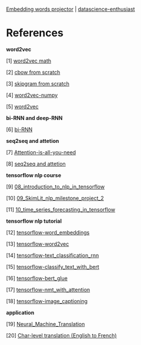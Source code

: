 [Embedding words projector](http://projector.tensorflow.org/) | [datascience-enthusiast](https://datascience-enthusiast.com/DL/dlindex.html)

# References

**word2vec**

[1] [word2vec math](https://leimao.github.io/article/Word2Vec-Classic/)

[2] [cbow from scratch](https://www.kdnuggets.com/2018/04/implementing-deep-learning-methods-feature-engineering-text-data-cbow.html)

[3] [skipgram from scratch](http://mbenhaddou.com/2019/12/14/word2vec-concept-from-scratch-part-2/)

[4] [word2vec-numpy](https://nathanrooy.github.io/posts/2018-03-22/word2vec-from-scratch-with-python-and-numpy/)

[5] [word2vec](https://github.com/nickvdw/word2vec-from-scratch/blob/master/word2vec.ipynb)

**bi-RNN and deep-RNN**

[6] [bi-RNN](https://github.com/sarikamohan08/Bi-Directional-RNN/blob/main/Bi_RNN.ipynb)

**seq2seq and attetion**

[7] [Attention-is-all-you-need](https://github.com/ChuongLoc/Attention-is-all-you-need)

[8] [seq2seq and attetion](https://github.com/ChuongLoc/Sequence-to-Sequence-and-Attention-from-scratch-using-Tensorflow/blob/master/Seq2Seq%20and%20Attention.ipynb)

**tensorflow nlp course**

[9] [08_introduction_to_nlp_in_tensorflow](https://github.com/Locchuong96/Machine-Learning/blob/main/TensorFlow2/08_introduction_to_nlp_in_tensorflow.ipynb)

[10] [09_SkimLit_nlp_milestone_project_2](https://github.com/Locchuong96/Machine-Learning/blob/main/TensorFlow2/09_SkimLit_nlp_milestone_project_2.ipynb)

[11] [10_time_series_forecasting_in_tensorflow](https://github.com/Locchuong96/Machine-Learning/blob/main/TensorFlow2/10_time_series_forecasting_in_tensorflow.ipynb)

**tensorflow nlp tutorial**

[12] [tensorflow-word_embeddings](https://www.tensorflow.org/text/guide/word_embeddings)

[13] [tensorflow-word2vec](https://www.tensorflow.org/tutorials/text/word2vec)

[14] [tensorflow-text_classification_rnn](https://www.tensorflow.org/text/tutorials/text_classification_rnn)

[15] [tensorflow-classify_text_with_bert](https://www.tensorflow.org/text/tutorials/classify_text_with_bert)

[16] [tensorflow-bert_glue](https://www.tensorflow.org/text/tutorials/bert_glue)

[17] [tensorflow-nmt_with_attention](https://www.tensorflow.org/text/tutorials/nmt_with_attention)

[18] [tensorflow-image_captioning](https://www.tensorflow.org/tutorials/text/image_captioning)

**application**

[19] [Neural_Machine_Translation](https://github.com/ChuongLoc/Neural_Machine_Translation)

[20] [Char-level translation (English to French)](https://github.com/ChuongLoc/keras_seq2seq)
